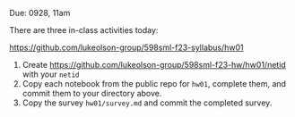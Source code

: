 Due: 0928, 11am

There are three in-class activities today:

https://github.com/lukeolson-group/598sml-f23-syllabus/hw01

1. Create https://github.com/lukeolson-group/598sml-f23-hw/hw01/netid
 with your `netid`
2. Copy each notebook from the public repo for `hw01`, complete them, and commit them to your directory above.
3. Copy the survey `hw01/survey.md` and commit the completed survey.
